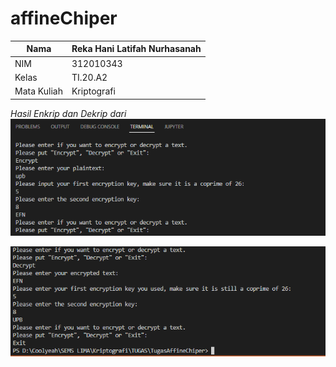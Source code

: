 # affineChiper

| Nama          | Reka Hani Latifah Nurhasanah |
|-------------- | ---------------------------- |
| NIM           | 312010343		               |
| Kelas         | TI.20.A2       	           |
| Mata Kuliah   | Kriptografi                  |

*Hasil Enkrip dan Dekrip dari*
![1.png](Gambar/1.png)

![2.png](Gambar/2.png)